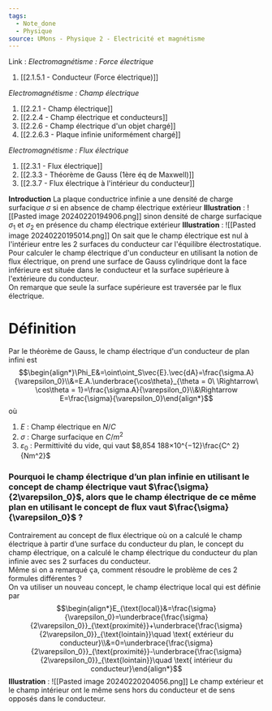 ```yaml
---
tags:
  - Note_done
  - Physique
source: UMons - Physique 2 - Electricité et magnétisme
---
```


Link :
_Electromagnétisme : Force électrique_
1. [[2.1.5.1 - Conducteur (Force électrique)]]

_Electromagnétisme : Champ électrique_
1. [[2.2.1 - Champ électrique]]
2. [[2.2.4 - Champ électrique et conducteurs]]
3. [[2.2.6 - Champ électrique d'un objet chargé]]
4. [[2.2.6.3 - Plaque infinie uniformément chargé]]

_Electromagnétisme : Flux électrique_
1. [[2.3.1 - Flux électrique]]
2. [[2.3.3 - Théorème de Gauss (1ère éq de Maxwell)]]
3. [[2.3.7 - Flux électrique à l'intérieur du conducteur]]

**Introduction** 
La plaque conductrice infinie a une densité de charge surfacique $\sigma$ si en absence de champ électrique extérieur
**Illustration** : ![[Pasted image 20240220194906.png]]
sinon densité de charge surfacique $\sigma_1$ et $\sigma_2$ en présence du champ électrique extérieur
**Illustration** : ![[Pasted image 20240220195014.png]]
On sait que le champ électrique est nul à l'intérieur entre les 2 surfaces du conducteur car l'équilibre électrostatique. 
\
Pour calculer le champ électrique d'un conducteur en utilisant la notion de flux électrique, on prend une surface de Gauss cylindrique dont la face inférieure est située dans le conducteur et la surface supérieure à l'extérieure du conducteur. 
\
On remarque que seule la surface supérieure est traversée par le flux électrique.

# Définition
Par le théorème de Gauss, le champ électrique d'un conducteur de plan infini est $$\begin{align*}\Phi_E&=\oint\oint_S\vec{E}.\vec{dA}=\frac{\sigma.A}{\varepsilon_0}\\&=E.A.\underbrace{\cos\theta}_{\theta = 0\ \Rightarrow\ \cos\theta = 1}=\frac{\sigma.A}{\varepsilon_0}\\&\Rightarrow E=\frac{\sigma}{\varepsilon_0}\end{align*}$$ où 
1. $E$ : Champ électrique en $N/C$ 
2. $\sigma$ : Charge surfacique en $C/m^2$ 
3. $\varepsilon_0$ : Permittivité du vide, qui vaut $8,854 188×10^{−12}\frac{C^ 2}{Nm^2}$ 

### Pourquoi le champ électrique d’un plan infinie en utilisant le concept de champ électrique vaut $\frac{\sigma}{2\varepsilon_0}$, alors que le champ électrique de ce même plan en utilisant le concept de flux vaut $\frac{\sigma}{\varepsilon_0}$ ? 
Contrairement au concept de flux électrique où on a calculé le champ électrique à partir d’une surface du conducteur du plan,  le concept du champ électrique, on a calculé le champ électrique du conducteur du plan infinie avec ses 2 surfaces du conducteur. 
\
Même si on a remarqué ça, comment résoudre le problème de ces 2 formules différentes ?
\
On va utiliser un nouveau concept, le champ électrique local qui est définie par $$\begin{align*}E_{\text{local}}&=\frac{\sigma}{\varepsilon_0}=\underbrace{\frac{\sigma}{2\varepsilon_0}}_{\text{proximité}}+\underbrace{\frac{\sigma}{2\varepsilon_0}}_{\text{lointain}}\quad \text{ extérieur du conducteur}\\&=0=\underbrace{\frac{\sigma}{2\varepsilon_0}}_{\text{proximité}}-\underbrace{\frac{\sigma}{2\varepsilon_0}}_{\text{lointain}}\quad \text{ intérieur du conducteur}\end{align*}$$
**Illustration** : ![[Pasted image 20240220204056.png]]
Le champ extérieur et le champ intérieur ont le même sens hors du conducteur et de sens opposés dans le conducteur.
